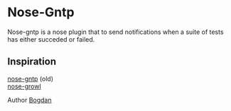 Nose-Gntp
==========

Nose-gntp is a nose plugin that to send notifications when a suite of tests has either succeded or failed.

## <a name="inspiration"></a>Inspiration
[nose-gntp](https://github.com/kfdm/nose-gntp) (old)  
[nose-growl](https://bitbucket.org/osantana/nosegrowl)

Author [Bogdan](https://github.com/hurrycane)
